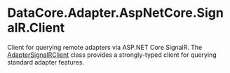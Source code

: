 ﻿# DataCore.Adapter.AspNetCore.SignalR.Client

Client for querying remote adapters via ASP.NET Core SignalR. The [AdapterSignalRClient](./AdapterSignalRClient.cs) class provides a strongly-typed client for querying standard adapter features.
